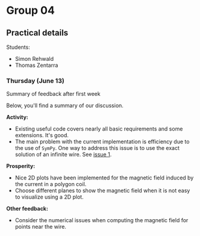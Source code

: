 # Group 04

## Practical details

Students:

- Simon Rehwald
- Thomas Zentarra

### Thursday (June 13)

Summary of feedback after first week

Below, you'll find a summary of our discussion.

**Activity:**

- Existing useful code covers nearly all basic requirements and some extensions. It's good.
- The main problem with the current implementation is efficiency due to the use of `SymPy`. One way to address this issue is to use the exact solution of an infinite wire. See [issue 1](https://github.com/yingxingcheng/2024-python-project-feedback/issues/1).

**Prosperity:**

- Nice 2D plots have been implemented for the magnetic field induced by the current in a polygon coil.
- Choose different planes to show the magnetic field when it is not easy to visualize using a 2D plot.

**Other feedback:**

- Consider the numerical issues when computing the magnetic field for points near the wire.
